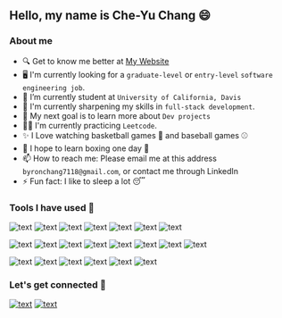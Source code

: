 ## Hello, my name is Che-Yu Chang 😄

### About me
- 🔍 Get to know me better at [My Website](https://bbchang-vancelot7789.vercel.app/)
- 🖥 I'm currently looking for a `graduate-level` or `entry-level` `software engineering job`.
- 🏫 I’m currently student at `University of California, Davis`
- 🌱 I'm currently sharpening my skills in `full-stack development`.
- 🥅 My next goal is to learn more about `Dev projects`
- 🏃‍♀️ I'm currently practicing `Leetcode`.
- ✨ I Love watching basketball games 🏀 and baseball games ⚾
- 🤣 I hope to learn boxing one day 🥊
- 📫 How to reach me: Please email me at this address `byronchang7118@gmail.com`, or contact me through LinkedIn
- ⚡ Fun fact: I like to sleep a lot 😴


### Tools I have used 🧰

![text](https://img.shields.io/badge/Python-3776AB?style=for-the-badge&logo=python&logoColor=white)
![text](https://img.shields.io/badge/C++-00599C?style=for-the-badge&logo=c%2B%2B&logoColor=white)
![text](https://img.shields.io/badge/C-A8B9CC?style=for-the-badge&logo=c&logoColor=white)
![text](https://img.shields.io/badge/JavaScript-F7DF1E?style=for-the-badge&logo=javascript&logoColor=white)
![text](https://img.shields.io/badge/TypeScript-3178C6?style=for-the-badge&logo=typescript&logoColor=white)
![text](https://img.shields.io/badge/Kotlin-7F52FF?style=for-the-badge&logo=kotlin&logoColor=white)
![text](https://img.shields.io/badge/PyTorch-EE4C2C?style=for-the-badge&logo=pytorch&logoColor=white)


![text](https://img.shields.io/badge/React-61DAFB?style=for-the-badge&logo=react&logoColor=white)
![text](https://img.shields.io/badge/Next.js-000000?style=for-the-badge&logo=next.js&logoColor=white)
![text](https://img.shields.io/badge/Node.js-339933?style=for-the-badge&logo=node.js&logoColor=white)
![text](https://img.shields.io/badge/Flask-000000?style=for-the-badge&logo=flask&logoColor=white)
![text](https://img.shields.io/badge/Django-092E20?style=for-the-badge&logo=django&logoColor=white)
![text](https://img.shields.io/badge/Express-000000?style=for-the-badge&logo=express&logoColor=white)
![text](https://img.shields.io/badge/MUI-007FFF?style=for-the-badge&logo=mui&logoColor=white)
![text](https://img.shields.io/badge/Tailwind_CSS-06B6D4?style=for-the-badge&logo=tailwind-css&logoColor=white)

![text](https://img.shields.io/badge/MongoDB-47A248?style=for-the-badge&logo=mongodb&logoColor=white)
![text](https://img.shields.io/badge/PostgreSQL-4169E1?style=for-the-badge&logo=postgresql&logoColor=white)
![text](https://img.shields.io/badge/Docker-2496ED?style=for-the-badge&logo=docker&logoColor=white)
![text](https://img.shields.io/badge/Kubernetes-326CE5?style=for-the-badge&logo=kubernetes&logoColor=white)
![text](https://img.shields.io/badge/Vercel-000000?style=for-the-badge&logo=vercel&logoColor=white)
![text](https://img.shields.io/badge/GitHub_Pages-222222?style=for-the-badge&logo=github_pages&logoColor=white)

### Let's get connected 👊
[![text](https://img.shields.io/badge/LinkedIn-0077B5?style=for-the-badge&logo=linkedin&logoColor=white)](https://www.linkedin.com/in/che-yu-chang-9503301aa/)
[![text](https://img.shields.io/badge/Gmail-EA4335?style=for-the-badge&logo=gmail&logoColor=white)](byronchang7118@gmail.com)
